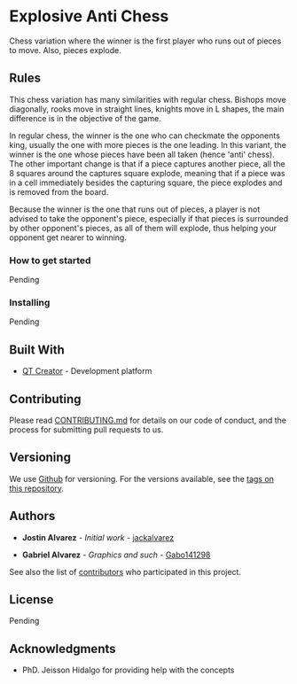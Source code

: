 # Explosive Anti Chess

Chess variation where the winner is the first player who runs out of pieces to move. Also, pieces explode.

## Rules

This chess variation has many similarities with regular chess. Bishops move diagonally, rooks move in straight lines, knights move in L shapes, the main difference is in the objective of the game.

In regular chess, the winner is the one who can checkmate the opponents king, usually the one with more pieces is the one leading. In this variant, the winner is the one whose pieces have been all taken (hence 'anti' chess). The other important change is that if a piece captures another piece, all the 8 squares around the captures square explode, meaning that if a piece was in a cell immediately besides the capturing square, the piece explodes and is removed from the board.

Because the winner is the one that runs out of pieces, a player is not advised to take the opponent's piece, especially if that pieces is surrounded by other opponent's pieces, as all of them will explode, thus helping your opponent get nearer to winning.

### How to get started

Pending

### Installing

Pending

## Built With

* [QT Creator](https://www.qt.io/download) - Development platform

## Contributing

Please read [CONTRIBUTING.md](https://gist.github.com/jackalvarez/b24679402957c63ec426) for details on our code of conduct, and the process for submitting pull requests to us.

## Versioning

We use [Github](http://github.com/) for versioning. For the versions available, see the [tags on this repository](https://github.com/jackalvarez/AtomicAntiChess).

## Authors

* **Jostin Alvarez** - *Initial work* - [jackalvarez](https://github.com/jackalvarez)

* **Gabriel Alvarez** - *Graphics and such* - [Gabo141298](https://github.com/Gabo141298)

See also the list of [contributors](https://github.com/jackalvarez/AtomicAntiChess/settings/collaboration) who participated in this project.

## License

Pending

## Acknowledgments

* PhD. Jeisson Hidalgo for providing help with the concepts
